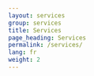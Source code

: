 ```yaml
---
layout: services
group: services
title: Services 
page_heading: Services 
permalink: /services/
lang: fr
weight: 2
---
```

